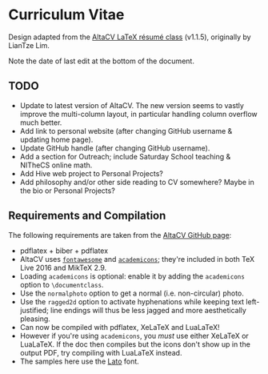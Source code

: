 # Curriculum Vitae

Design adapted from the [AltaCV LaTeX résumé class](https://github.com/liantze/AltaCV) (v1.1.5), originally by LianTze Lim.

Note the date of last edit at the bottom of the document.

## TODO

* Update to latest version of AltaCV. The new version seems to vastly improve the multi-column layout, in particular handling column overflow much better.
* Add link to personal website (after changing GitHub username & updating home page).
* Update GitHub handle (after changing GitHub username).
* Add a section for Outreach; include Saturday School teaching & NITheCS online math.
* Add Hive web project to Personal Projects?
* Add philosophy and/or other side reading to CV somewhere? Maybe in the bio or Personal Projects?

## Requirements and Compilation

The following requirements are taken from the [AltaCV GitHub page](https://github.com/liantze/AltaCV):

* pdflatex + biber + pdflatex
* AltaCV uses [`fontawesome`](http://www.ctan.org/pkg/fontawesome) and [`academicons`](http://www.ctan.org/pkg/academicons); they're included in both TeX Live 2016 and MikTeX 2.9.
* Loading `academicons` is optional: enable it by adding the `academicons` option to `\documentclass`.
* Use the `normalphoto` option to get a normal (i.e. non-circular) photo.
* Use the `ragged2d` option to activate hyphenations while keeping text left-justified; line endings will thus be less jagged and more aesthetically pleasing.
* Can now be compiled with pdflatex, XeLaTeX and LuaLaTeX!
* However if you're using `academicons`, you _must_ use either XeLaTeX or LuaLaTeX. If the doc then compiles but the icons don't show up in the output PDF, try compiling with LuaLaTeX instead.
* The samples here use the [Lato](http://www.latofonts.com/lato-free-fonts/) font.
